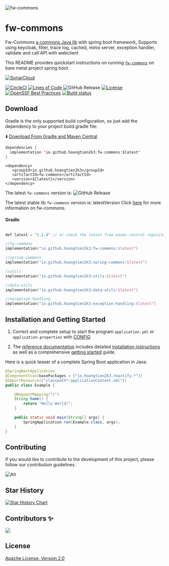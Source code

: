 ![fw-commons](https://socialify.git.ci/hoangtien2k3/fw-commons/image?description=1&font=Inter&forks=1&issues=1&language=1&logo=https%3A%2F%2Fi.ibb.co%2FN366vtQ%2Fhoangtien2k3.png&owner=1&pattern=Brick%20Wall&pulls=1&stargazers=1&theme=Auto)

# fw-commons

Fw-Commons [a commons Java lib]() with spring boot framework, Supports using keycloak, filter, trace log, cached, minio
server, exception handler, validate and call API with webclient

This README provides quickstart instructions on running [`fw-commons`]() on bare metal project spring boot.

[![SonarCloud](https://sonarcloud.io/images/project_badges/sonarcloud-black.svg)](https://sonarcloud.io/project/overview?id=hoangtien2k3_fw-commons)

[![CircleCI](https://circleci.com/gh/hoangtien2k3/fw-commons.svg?style=svg)](https://app.circleci.com/pipelines/github/hoangtien2k3/fw-commons)
[![Lines of Code](https://sonarcloud.io/api/project_badges/measure?project=hoangtien2k3_fw-commons&metric=ncloc)](https://sonarcloud.io/summary/overall?id=hoangtien2k3_fw-commons)
![GitHub Release](https://img.shields.io/github/v/release/hoangtien2k3/fw-commons?label=latest%20release)
[![License](https://img.shields.io/badge/license-Apache--2.0-green.svg)](https://www.apache.org/licenses/LICENSE-2.0.html)
[![OpenSSF Best Practices](https://bestpractices.coreinfrastructure.org/projects/9383/badge)](https://bestpractices.coreinfrastructure.org/projects/9383)
[![Build status](https://github.com/ponfee/commons-core/workflows/build-with-maven/badge.svg)](https://github.com/hoangtien2k3/fw-commons/actions)

## Download
Gradle is the only supported build configuration, so just add the dependency to your project build.gradle file:

⬇️ [Download From Gradle and Maven Central](https://central.sonatype.com/namespace/io.github.hoangtien2k3)

```kotlin
dependencies {
  implementation 'io.github.hoangtien2k3:fw-commons:$latest'
}
```

```maven
<dependency>
   <groupId>io.github.hoangtien2k3</groupId>
   <artifactId>fw-commons</artifactId>
   <version>${latest}</version>
</dependency>
```

The latest `fw-commons` version is: ![GitHub Release](https://img.shields.io/github/v/release/hoangtien2k3/fw-commons?label=latest%20release)

The latest stable lib `fw-commons` version is: latestVersion Click [here](https://central.sonatype.com/namespace/io.github.hoangtien2k3) for more information on fw-commons.

#### Gradle

```kotlin

def latest = "1.1.4" // or check the latest from maven central repository

//fw-commons
implementation("io.github.hoangtien2k3:fw-commons:$latest")

//spring-commons
implementation("io.github.hoangtien2k3:spring-commons:$latest")

//utils
implementation("io.github.hoangtien2k3:utils:$latest")

//data-utils
implementation("io.github.hoangtien2k3:data-utils:$latest")

//exception-handling
implementation("io.github.hoangtien2k3:exception-handling:$latest")
```


## Installation and Getting Started

1. Correct and complete setup to start the program `application.yml` or `application.properties`
   with [CONFIG](src/main/resources/application.yml)

2. The [reference documentation]() includes detailed [installation instructions]() as well as a
   comprehensive [getting started]() guide.

Here is a quick teaser of a complete Spring Boot application in Java:

```java
@SpringBootApplication
@ComponentScan(basePackages = {"io.hoangtien2k3.reactify.*"})
@ImportResource({"classpath*:applicationContext.xml"})
public class Example {

    @RequestMapping("/")
    String home() {
        return "Hello World!";
    }

    public static void main(String[] args) {
        SpringApplication.run(Example.class, args);
    }
}
```

## Contributing

If you would like to contribute to the development of this project, please follow our contribution guidelines.

![Alt](https://repobeats.axiom.co/api/embed/31a861bf21d352264c5c122808407abafb97b0ef.svg "Repobeats analytics image")


## Star History

<a href="https://star-history.com/#hoangtien2k3/fw-commons&Timeline">
 <picture>
   <source media="(prefers-color-scheme: dark)" srcset="https://api.star-history.com/svg?repos=hoangtien2k3/fw-commons&type=Timeline&theme=dark" />
   <source media="(prefers-color-scheme: light)" srcset="https://api.star-history.com/svg?repos=hoangtien2k3/fw-commons&type=Timeline" />
   <img alt="Star History Chart" src="https://api.star-history.com/svg?repos=hoangtien2k3/fw-commons&type=Timeline" />
 </picture>
</a>

## Contributors ✨

<a href="https://github.com/hoangtien2k3/fw-commons/graphs/contributors">
  <img src="https://contrib.rocks/image?repo=hoangtien2k3/fw-commons" />
</a>

## License

[Apache License, Version 2.0](https://www.apache.org/licenses/LICENSE-2.0)
